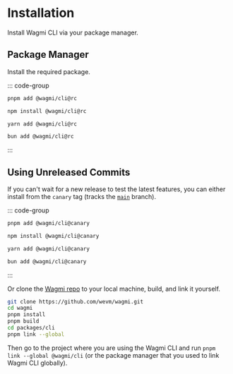 # Installation

Install Wagmi CLI via your package manager.

## Package Manager

Install the required package.

::: code-group
```bash [pnpm]
pnpm add @wagmi/cli@rc
```

```bash [npm]
npm install @wagmi/cli@rc
```

```bash [yarn]
yarn add @wagmi/cli@rc
```

```bash [bun]
bun add @wagmi/cli@rc
```
:::

## Using Unreleased Commits

If you can't wait for a new release to test the latest features, you can either install from the `canary` tag (tracks the [`main`](https://github.com/wevm/wagmi/tree/main) branch).

::: code-group
```bash [pnpm]
pnpm add @wagmi/cli@canary
```

```bash [npm]
npm install @wagmi/cli@canary
```

```bash [yarn]
yarn add @wagmi/cli@canary
```

```bash [bun]
bun add @wagmi/cli@canary
```
:::

Or clone the [Wagmi repo](https://github.com/wevm/wagmi) to your local machine, build, and link it yourself.

```bash
git clone https://github.com/wevm/wagmi.git
cd wagmi
pnpm install
pnpm build
cd packages/cli
pnpm link --global
```

Then go to the project where you are using the Wagmi CLI and run `pnpm link --global @wagmi/cli` (or the package manager that you used to link Wagmi CLI globally).